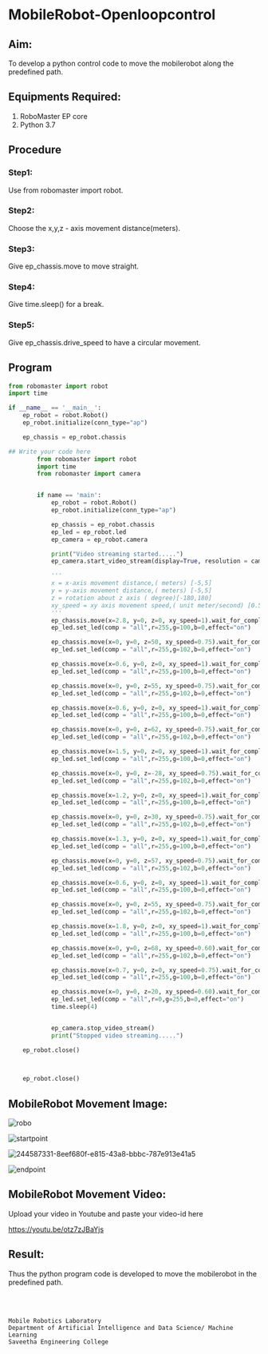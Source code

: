 # MobileRobot-Openloopcontrol
## Aim:

To develop a python control code to move the mobilerobot along the predefined path.

## Equipments Required:
1. RoboMaster EP core
2. Python 3.7

## Procedure

### Step1: 

Use from robomaster import robot.

### Step2:

Choose the x,y,z - axis movement distance(meters).

### Step3:

Give ep_chassis.move to move straight.

### Step4:

Give time.sleep() for a break.

### Step5:

Give ep_chassis.drive_speed to have a circular movement.

## Program
```python
from robomaster import robot
import time

if __name__ == '__main__':
    ep_robot = robot.Robot()
    ep_robot.initialize(conn_type="ap")

    ep_chassis = ep_robot.chassis

## Write your code here
        from robomaster import robot
        import time
        from robomaster import camera


        if name == 'main':
            ep_robot = robot.Robot()
            ep_robot.initialize(conn_type="ap")

            ep_chassis = ep_robot.chassis
            ep_led = ep_robot.led
            ep_camera = ep_robot.camera

            print("Video streaming started.....")
            ep_camera.start_video_stream(display=True, resolution = camera.STREAM_360P)

            '''
            x = x-axis movement distance,( meters) [-5,5]
            y = y-axis movement distance,( meters) [-5,5]
            z = rotation about z axis ( degree)[-180,180]
            xy_speed = xy axis movement speed,( unit meter/second) [0.5,2]
            '''
            ep_chassis.move(x=2.8, y=0, z=0, xy_speed=1).wait_for_completed()
            ep_led.set_led(comp = "all",r=255,g=100,b=0,effect="on")

            ep_chassis.move(x=0, y=0, z=50, xy_speed=0.75).wait_for_completed()
            ep_led.set_led(comp = "all",r=255,g=102,b=0,effect="on")

            ep_chassis.move(x=0.6, y=0, z=0, xy_speed=1).wait_for_completed()
            ep_led.set_led(comp = "all",r=255,g=100,b=0,effect="on")

            ep_chassis.move(x=0, y=0, z=55, xy_speed=0.75).wait_for_completed()
            ep_led.set_led(comp = "all",r=255,g=102,b=0,effect="on")

            ep_chassis.move(x=0.6, y=0, z=0, xy_speed=1).wait_for_completed()
            ep_led.set_led(comp = "all",r=255,g=100,b=0,effect="on")

            ep_chassis.move(x=0, y=0, z=62, xy_speed=0.75).wait_for_completed()
            ep_led.set_led(comp = "all",r=255,g=102,b=0,effect="on")

            ep_chassis.move(x=1.5, y=0, z=0, xy_speed=1).wait_for_completed()
            ep_led.set_led(comp = "all",r=255,g=100,b=0,effect="on")

            ep_chassis.move(x=0, y=0, z=-28, xy_speed=0.75).wait_for_completed()
            ep_led.set_led(comp = "all",r=255,g=102,b=0,effect="on")

            ep_chassis.move(x=1.2, y=0, z=0, xy_speed=1).wait_for_completed()
            ep_led.set_led(comp = "all",r=255,g=100,b=0,effect="on")

            ep_chassis.move(x=0, y=0, z=30, xy_speed=0.75).wait_for_completed()
            ep_led.set_led(comp = "all",r=255,g=102,b=0,effect="on")

            ep_chassis.move(x=1.3, y=0, z=0, xy_speed=1).wait_for_completed()
            ep_led.set_led(comp = "all",r=255,g=100,b=0,effect="on")

            ep_chassis.move(x=0, y=0, z=57, xy_speed=0.75).wait_for_completed()
            ep_led.set_led(comp = "all",r=255,g=102,b=0,effect="on")

            ep_chassis.move(x=0.6, y=0, z=0, xy_speed=1).wait_for_completed()
            ep_led.set_led(comp = "all",r=255,g=100,b=0,effect="on")

            ep_chassis.move(x=0, y=0, z=55, xy_speed=0.75).wait_for_completed()
            ep_led.set_led(comp = "all",r=255,g=102,b=0,effect="on")

            ep_chassis.move(x=1.8, y=0, z=0, xy_speed=1).wait_for_completed()
            ep_led.set_led(comp = "all",r=255,g=100,b=0,effect="on")

            ep_chassis.move(x=0, y=0, z=68, xy_speed=0.60).wait_for_completed()
            ep_led.set_led(comp = "all",r=255,g=102,b=0,effect="on")

            ep_chassis.move(x=0.7, y=0, z=0, xy_speed=0.75).wait_for_completed()
            ep_led.set_led(comp = "all",r=255,g=100,b=0,effect="on")

            ep_chassis.move(x=0, y=0, z=20, xy_speed=0.60).wait_for_completed()
            ep_led.set_led(comp = "all",r=0,g=255,b=0,effect="on")
            time.sleep(4)


            ep_camera.stop_video_stream()
            print("Stopped video streaming.....")

    ep_robot.close()


    
    ep_robot.close()
```

## MobileRobot Movement Image:

![robo](./img/robomaster.png)


![startpoint](https://github.com/Janarthanan2/mobilerobot-openloopcontrol/assets/119393515/92bfcba3-e931-4a7f-a907-2fef327dfa66)




![244587331-8eef680f-e815-43a8-bbbc-787e913e41a5](https://github.com/Janarthanan2/mobilerobot-openloopcontrol/assets/119393515/9a2b5111-5e5e-4ddf-a1ff-355665d64c73)





![endpoint](https://github.com/Janarthanan2/mobilerobot-openloopcontrol/assets/119393515/95d0c385-4656-469a-ac11-f83b1cff9bc4)

## MobileRobot Movement Video:

Upload your video in Youtube and paste your video-id here

https://youtu.be/otz7zJBaYjs


## Result:
Thus the python program code is developed to move the mobilerobot in the predefined path.


<br/>
<br/>

```
Mobile Robotics Laboratory
Department of Artificial Intelligence and Data Science/ Machine Learning
Saveetha Engineering College
```
